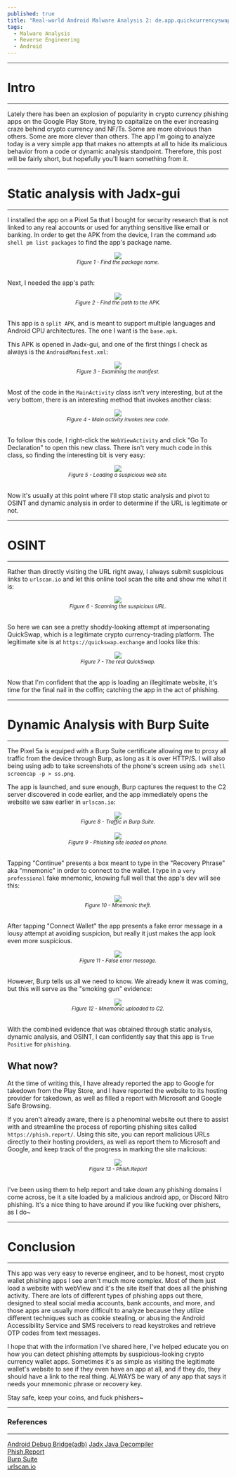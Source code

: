 ```yaml
---
published: true
title: "Real-world Android Malware Analysis 2: de.app.quickcurrencyswap"
tags:
  - Malware Analysis
  - Reverse Engineering
  - Android
---
```


---
# Intro
---

Lately there has been an explosion of popularity in crypto currency phishing apps on the Google Play Store, trying to capitalize on the ever increasing craze behind crypto currency and NF/Ts. Some are more obvious than others. Some are more clever than others. The app I'm going to analyze today is a very simple app that makes no attempts at all to hide its malicious behavior from a code or dynamic analysis standpoint. Therefore, this post will be fairly short, but hopefully you'll learn something from it.

---
# Static analysis with Jadx-gui
---

I installed the app on a Pixel 5a that I bought for security research that is not linked to any real accounts or used for anything sensitive like email or banking. In order to get the APK from the device, I ran the command `adb shell pm list packages` to find the app's package name.
<center><img src="/assets/images/quickswap/1.png" /></center>  
<center><i><small>Figure 1 - Find the package name.</small></i></center>  
<br/> 

Next, I needed the app's path:
<center><img src="/assets/images/quickswap/2.png" /></center>  
<center><i><small>Figure 2 - Find the path to the APK.</small></i></center>  
<br/> 

This app is a `split APK`, and is meant to support multiple languages and Android CPU architectures. The one I want is the `base.apk`.

This APK is opened in Jadx-gui, and one of the first things I check as always is the `AndroidManifest.xml`:
<center><img src="/assets/images/quickswap/3.png" /></center>  
<center><i><small>Figure 3 - Examining the manifest.</small></i></center>  
<br/> 

Most of the code in the `MainActivity` class isn't very interesting, but at the very bottom, there is an interesting method that invokes another class:
<center><img src="/assets/images/quickswap/4.png" /></center>  
<center><i><small>Figure 4 - Main activity invokes new code.</small></i></center>  
<br/> 

To follow this code, I right-click the `WebViewActivity` and click "Go To Declaration" to open this new class. There isn't very much code in this class, so finding the interesting bit is very easy:
<center><img src="/assets/images/quickswap/5.png" /></center>  
<center><i><small>Figure 5 - Loading a suspicious web site.</small></i></center>  
<br/> 

Now it's usually at this point where I'll stop static analysis and pivot to OSINT and dynamic analysis in order to determine if the URL is legitimate or not.

---
# OSINT
---

Rather than directly visiting the URL right away, I always submit suspicious links to `urlscan.io` and let this online tool scan the site and show me what it is:
<center><img src="/assets/images/quickswap/6.png" /></center>  
<center><i><small>Figure 6 - Scanning the suspicious URL.</small></i></center>  
<br/> 

So here we can see a pretty shoddy-looking attempt at impersonating QuickSwap, which is a legitimate crypto currency-trading platform. The legitimate site is at `https://quickswap.exchange` and looks like this:
<center><img src="/assets/images/quickswap/7.png" /></center>  
<center><i><small>Figure 7 - The real QuickSwap.</small></i></center>  
<br/>

Now that I'm confident that the app is loading an illegitimate website, it's time for the final nail in the coffin; catching the app in the act of phishing.

---
# Dynamic Analysis with Burp Suite
---

The Pixel 5a is equiped with a Burp Suite certificate allowing me to proxy all traffic from the device through Burp, as long as it is over HTTP/S. I will also being using adb to take screenshots of the phone's screen using `adb shell screencap -p > ss.png`.

The app is launched, and sure enough, Burp captures the request to the C2 server discovered in code earlier, and the app immediately opens the website we saw earlier in `urlscan.io`:
<center><img src="/assets/images/quickswap/8.png" /></center>  
<center><i><small>Figure 8 - Traffic in Burp Suite.</small></i></center>  
<br/>

<center><img src="/assets/images/quickswap/9.png" /></center>  
<center><i><small>Figure 9 - Phishing site loaded on phone.</small></i></center>  
<br/>

Tapping "Continue" presents a box meant to type in the "Recovery Phrase" aka "mnemonic" in order to connect to the wallet. I type in a `very professional` fake mnemonic, knowing full well that the app's dev will see this:
<center><img src="/assets/images/quickswap/10.png" /></center>  
<center><i><small>Figure 10 - Mnemonic theft.</small></i></center>  
<br/>

After tapping "Connect Wallet" the app presents a fake error message in a lousy attempt at avoiding suspicion, but really it just makes the app look even more suspicious.
<center><img src="/assets/images/quickswap/11.png" /></center>  
<center><i><small>Figure 11 - False error message.</small></i></center>  
<br/>

However, Burp tells us all we need to know. We already knew it was coming, but this will serve as the "smoking gun" evidence:
<center><img src="/assets/images/quickswap/12.png" /></center>  
<center><i><small>Figure 12 - Mnemonic uploaded to C2.</small></i></center>  
<br/>

With the combined evidence that was obtained through static analysis, dynamic analysis, and OSINT, I can confidently say that this app is `True Positive` for `phishing`.

## What now?

At the time of writing this, I have already reported the app to Google for takedown from the Play Store, and I have reported the website to its hosting provider for takedown, as well as filled a report with Microsoft and Google Safe Browsing.

If you aren't already aware, there is a phenominal website out there to assist with and streamline the process of reporting phishing sites called `https://phish.report/`. Using this site, you can report malicious URLs directly to their hosting providers, as well as report them to Microsoft and Google, and keep track of the progress in marking the site malicious:
<center><img src="/assets/images/quickswap/13.png" /></center>  
<center><i><small>Figure 13 - Phish.Report</small></i></center>  
<br/>

I've been using them to help report and take down any phishing domains I come across, be it a site loaded by a malicious android app, or Discord Nitro phishing. It's a nice thing to have around if you like fucking over phishers, as I do~

---
# Conclusion
---

This app was very easy to reverse engineer, and to be honest, most crypto wallet phishing apps I see aren't much more complex. Most of them just load a website with webView and it's the site itself that does all the phishing activity. There are lots of different types of phishing apps out there, designed to steal social media accounts, bank accounts, and more, and those apps are usually more difficult to analyze because they utilize different techniques such as cookie stealing, or abusing the Android Accessibility Service and SMS receivers to read keystrokes and retrieve OTP codes from text messages.

I hope that with the information I've shared here, I've helped educate you on how you can detect phishing attempts by suspicious-looking crypto currency wallet apps. Sometimes it's as simple as visiting the legitimate wallet's website to see if they even have an app at all, and if they do, they should have a link to the real thing. ALWAYS be wary of any app that says it needs your mnemonic phrase or recovery key.

Stay safe, keep your coins, and fuck phishers~

---
### References
---
[Android Debug Bridge(adb)](https://developer.android.com/studio/command-line/adb) 
[Jadx Java Decompiler](https://github.com/skylot/jadx)  
[Phish.Report](https://phish.report/)  
[Burp Suite](https://portswigger.net/burp)  
[urlscan.io](https://urlscan.io/)  
